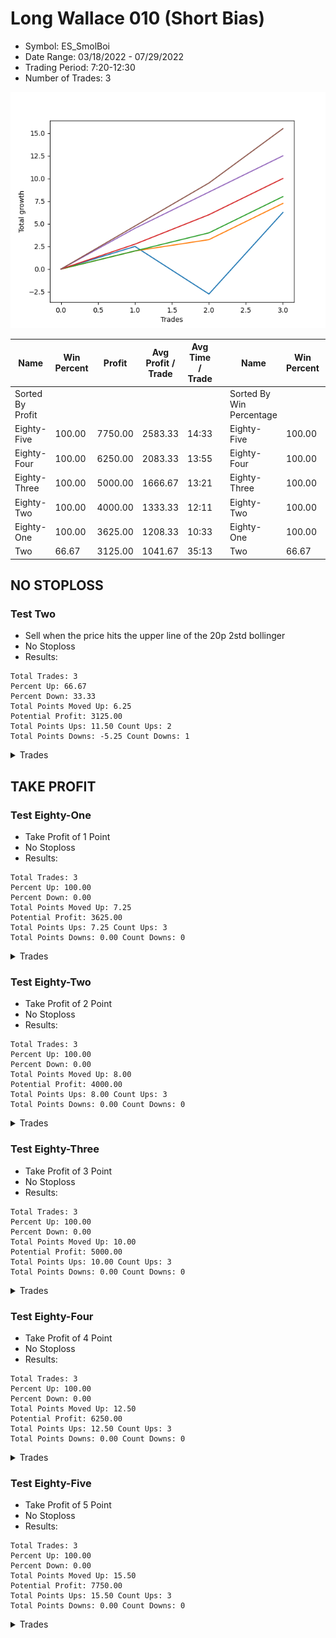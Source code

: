 # Long Wallace 010 (Short Bias)
- Symbol: ES_SmolBoi
- Date Range: 03/18/2022 - 07/29/2022
- Trading Period: 7:20-12:30
- Number of Trades: 3

![Plot](LongWallace010ES_SmolBoi(ShortBias).png)

| Name | Win Percent | Profit | Avg Profit / Trade | Avg Time / Trade |      | Name | Win Percent | Profit | Avg Profit / Trade | Avg Time / Trade |
| ---- | ----------- | ------ | ------------------ | ---------------- | ---- | ---- | ----------- | ------ | ------------------ | ---------------- |
| Sorted By <br> Profit | | | | | | Sorted By <br> Win Percentage ||||
| Eighty-Five | 100.00 | 7750.00 | 2583.33 | 14:33 |     | Eighty-Five | 100.00 | 7750.00 | 2583.33 | 14:33 |
| Eighty-Four | 100.00 | 6250.00 | 2083.33 | 13:55 |     | Eighty-Four | 100.00 | 6250.00 | 2083.33 | 13:55 |
| Eighty-Three | 100.00 | 5000.00 | 1666.67 | 13:21 |     | Eighty-Three | 100.00 | 5000.00 | 1666.67 | 13:21 |
| Eighty-Two | 100.00 | 4000.00 | 1333.33 | 12:11 |     | Eighty-Two | 100.00 | 4000.00 | 1333.33 | 12:11 |
| Eighty-One | 100.00 | 3625.00 | 1208.33 | 10:33 |     | Eighty-One | 100.00 | 3625.00 | 1208.33 | 10:33 |
| Two | 66.67 | 3125.00 | 1041.67 | 35:13 |     | Two | 66.67 | 3125.00 | 1041.67 | 35:13 |

## NO STOPLOSS

### Test Two
* Sell when the price hits the upper line of the 20p 2std bollinger
* No Stoploss
* Results:
```
Total Trades: 3
Percent Up: 66.67
Percent Down: 33.33
Total Points Moved Up: 6.25
Potential Profit: 3125.00
Total Points Ups: 11.50 Count Ups: 2
Total Points Downs: -5.25 Count Downs: 1
```

<details><summary>Trades</summary>

<code>In: 2022-06-03 12:14:00		Out: 2022-06-03 12:29:45		Total Position Time: 15:45		Total Move Up: 2.50		Total to Date: 2.50</code> <br />
<code>In: 2022-07-06 08:06:00		Out: 2022-07-06 08:35:55		Total Position Time: 29:55		Total Move Up: -5.25		Total to Date: -2.75</code> <br />
<code>In: 2022-07-25 07:29:00		Out: 2022-07-25 08:29:00		Total Position Time: 60:00		Total Move Up: 9.00		Total to Date: 6.25</code> <br />


</details>

## TAKE PROFIT

### Test Eighty-One
* Take Profit of 1 Point
* No Stoploss
* Results:
```
Total Trades: 3
Percent Up: 100.00
Percent Down: 0.00
Total Points Moved Up: 7.25
Potential Profit: 3625.00
Total Points Ups: 7.25 Count Ups: 3
Total Points Downs: 0.00 Count Downs: 0
```

<details><summary>Trades</summary>

<code>In: 2022-06-03 12:14:00		Out: 2022-06-03 12:27:10		Total Position Time: 13:10		Total Move Up: 2.00		Total to Date: 2.00</code> <br />
<code>In: 2022-07-06 08:06:00		Out: 2022-07-06 08:09:30		Total Position Time: 03:30		Total Move Up: 1.25		Total to Date: 3.25</code> <br />
<code>In: 2022-07-25 07:29:00		Out: 2022-07-25 07:44:00		Total Position Time: 15:00		Total Move Up: 4.00		Total to Date: 7.25</code> <br />


</details>

### Test Eighty-Two
* Take Profit of 2 Point
* No Stoploss
* Results:
```
Total Trades: 3
Percent Up: 100.00
Percent Down: 0.00
Total Points Moved Up: 8.00
Potential Profit: 4000.00
Total Points Ups: 8.00 Count Ups: 3
Total Points Downs: 0.00 Count Downs: 0
```

<details><summary>Trades</summary>

<code>In: 2022-06-03 12:14:00		Out: 2022-06-03 12:27:10		Total Position Time: 13:10		Total Move Up: 2.00		Total to Date: 2.00</code> <br />
<code>In: 2022-07-06 08:06:00		Out: 2022-07-06 08:14:25		Total Position Time: 08:25		Total Move Up: 2.00		Total to Date: 4.00</code> <br />
<code>In: 2022-07-25 07:29:00		Out: 2022-07-25 07:44:00		Total Position Time: 15:00		Total Move Up: 4.00		Total to Date: 8.00</code> <br />


</details>

### Test Eighty-Three
* Take Profit of 3 Point
* No Stoploss
* Results:
```
Total Trades: 3
Percent Up: 100.00
Percent Down: 0.00
Total Points Moved Up: 10.00
Potential Profit: 5000.00
Total Points Ups: 10.00 Count Ups: 3
Total Points Downs: 0.00 Count Downs: 0
```

<details><summary>Trades</summary>

<code>In: 2022-06-03 12:14:00		Out: 2022-06-03 12:29:50		Total Position Time: 15:50		Total Move Up: 2.75		Total to Date: 2.75</code> <br />
<code>In: 2022-07-06 08:06:00		Out: 2022-07-06 08:15:15		Total Position Time: 09:15		Total Move Up: 3.25		Total to Date: 6.00</code> <br />
<code>In: 2022-07-25 07:29:00		Out: 2022-07-25 07:44:00		Total Position Time: 15:00		Total Move Up: 4.00		Total to Date: 10.00</code> <br />


</details>

### Test Eighty-Four
* Take Profit of 4 Point
* No Stoploss
* Results:
```
Total Trades: 3
Percent Up: 100.00
Percent Down: 0.00
Total Points Moved Up: 12.50
Potential Profit: 6250.00
Total Points Ups: 12.50 Count Ups: 3
Total Points Downs: 0.00 Count Downs: 0
```

<details><summary>Trades</summary>

<code>In: 2022-06-03 12:14:00		Out: 2022-06-03 12:29:55		Total Position Time: 15:55		Total Move Up: 4.50		Total to Date: 4.50</code> <br />
<code>In: 2022-07-06 08:06:00		Out: 2022-07-06 08:16:50		Total Position Time: 10:50		Total Move Up: 4.00		Total to Date: 8.50</code> <br />
<code>In: 2022-07-25 07:29:00		Out: 2022-07-25 07:44:00		Total Position Time: 15:00		Total Move Up: 4.00		Total to Date: 12.50</code> <br />


</details>

### Test Eighty-Five
* Take Profit of 5 Point
* No Stoploss
* Results:
```
Total Trades: 3
Percent Up: 100.00
Percent Down: 0.00
Total Points Moved Up: 15.50
Potential Profit: 7750.00
Total Points Ups: 15.50 Count Ups: 3
Total Points Downs: 0.00 Count Downs: 0
```

<details><summary>Trades</summary>

<code>In: 2022-06-03 12:14:00		Out: 2022-06-03 12:30:00		Total Position Time: 16:00		Total Move Up: 4.75		Total to Date: 4.75</code> <br />
<code>In: 2022-07-06 08:06:00		Out: 2022-07-06 08:17:40		Total Position Time: 11:40		Total Move Up: 4.75		Total to Date: 9.50</code> <br />
<code>In: 2022-07-25 07:29:00		Out: 2022-07-25 07:45:00		Total Position Time: 16:00		Total Move Up: 6.00		Total to Date: 15.50</code> <br />


</details>